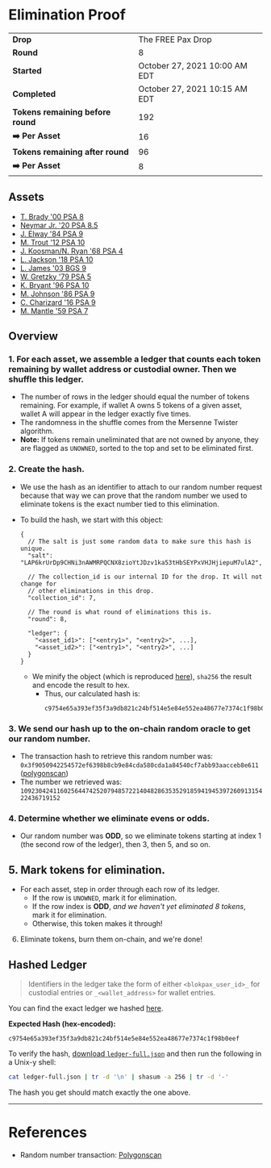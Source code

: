 # Elimination Proof

|||
|---|---|
| **Drop** | The FREE Pax Drop |
| **Round** | 8 |
| **Started** | October 27, 2021 10:00 AM EDT |
| **Completed** | October 27, 2021 10:15 AM EDT |
| **Tokens remaining before round** | 192 |
| **➡️  Per Asset** | 16 |
| **Tokens remaining after round** | 96 |
| **➡️  Per Asset** | 8 |

## Assets

- [T. Brady &#039;00 PSA 8](asset-243.md)
- [Neymar Jr. &#039;20 PSA 8.5](asset-244.md)
- [J. Elway &#039;84 PSA 9](asset-245.md)
- [M. Trout &#039;12 PSA 10](asset-246.md)
- [J. Koosman/N. Ryan &#039;68 PSA 4](asset-247.md)
- [L. Jackson &#039;18 PSA 10](asset-248.md)
- [L. James &#039;03 BGS 9](asset-249.md)
- [W. Gretzky &#039;79 PSA 5](asset-250.md)
- [K. Bryant &#039;96 PSA 10](asset-251.md)
- [M. Johnson &#039;86 PSA 9](asset-252.md)
- [C. Charizard &#039;16 PSA 9](asset-253.md)
- [M. Mantle &#039;59 PSA 7](asset-254.md)

## Overview

### 1. For each asset, we assemble a ledger that counts each token remaining by wallet address or custodial owner. Then we shuffle this ledger.
- The number of rows in the ledger should equal the number of tokens remaining. For example, if wallet A owns 5 tokens of a given asset, wallet A will appear in the ledger exactly five times.
- The randomness in the shuffle comes from the Mersenne Twister algorithm.
- **Note:** If tokens remain uneliminated that are not owned by anyone, they are flagged as `UNOWNED`, sorted to the top and set to be eliminated first.

### 2. Create the hash.
- We use the hash as an identifier to attach to our random number request because that way we can prove that the random number we used to eliminate tokens is the exact number tied to this elimination.
- To build the hash, we start with this object:
  ```jsonc
  {
    // The salt is just some random data to make sure this hash is unique.
    "salt": "LAP6krUrDp9CHNi3nAWMRPQCNX8zioYtJDzv1ka53tHbSEYPxVHJHjiepuM7ulA2",

    // The collection_id is our internal ID for the drop. It will not change for
    // other eliminations in this drop.
    "collection_id": 7,

    // The round is what round of eliminations this is.
    "round": 8,

    "ledger": {
      "<asset_id1>": ["<entry1>", "<entry2>", ...],
      "<asset_id2>": ["<entry1>", "<entry2>", ...]
    }
  }
  ```

  - We minify the object (which is reproduced [here][ledger_full]), `sha256` the result and encode the result to hex.
    - Thus, our calculated hash is:
      ```plain
      c9754e65a393ef35f3a9db821c24bf514e5e84e552ea48677e7374c1f98b0eef
      ```

### 3. We send our hash up to the on-chain random oracle to get our random number.
  - The transaction hash to retrieve this random number was: `0x3f9050942254572ef6398b8cb9e84cda580cda1a84540cf7abb93aacceb8e611` ([polygonscan][random_txn])
  - The number we retrieved was: `109230424116025644742520794857221404828635352918594194539726091315422436719152`

### 4. Determine whether we eliminate evens or odds.
  
  - Our random number was **ODD**, so we eliminate tokens starting at index 1 (the second row of the ledger), then 3, then 5, and so on.
  
## 5. Mark tokens for elimination.
  - For each asset, step in order through each row of its ledger.
    - If the row is `UNOWNED`, mark it for elimination.
    - If the row index is **ODD**, _and we haven't yet eliminated 8 tokens_, mark it for elimination.
    - Otherwise, this token makes it through!

6. Eliminate tokens, burn them on-chain, and we're done!

## Hashed Ledger

> Identifiers in the ledger take the form of either `<blokpax_user_id>_` for custodial entries or `_<wallet_address>` for wallet entries.

You can find the exact ledger we hashed [here][ledger_full].

**Expected Hash (hex-encoded):**
```
c9754e65a393ef35f3a9db821c24bf514e5e84e552ea48677e7374c1f98b0eef
```

To verify the hash, [download `ledger-full.json`][ledger_full] and then run the following in a Unix-y shell:

```bash
cat ledger-full.json | tr -d '\n' | shasum -a 256 | tr -d '-'
```

The hash you get should match exactly the one above.

---

# References

- Random number transaction: [Polygonscan][random_txn]

[random_txn]: https://polygonscan.com/tx/0x3f9050942254572ef6398b8cb9e84cda580cda1a84540cf7abb93aacceb8e611
[ledger_full]: ledger-full.json
